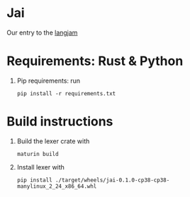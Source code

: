 # Jai
Our entry to the [langjam](https://github.com/langjam/jam0001)

# Requirements: Rust & Python
1. Pip requirements: run 
	```
	pip install -r requirements.txt
	```

# Build instructions
1. Build the lexer crate with
	```
	maturin build
	```

2. Install lexer with 
	```
	pip install ./target/wheels/jai-0.1.0-cp38-cp38-manylinux_2_24_x86_64.whl
	```
